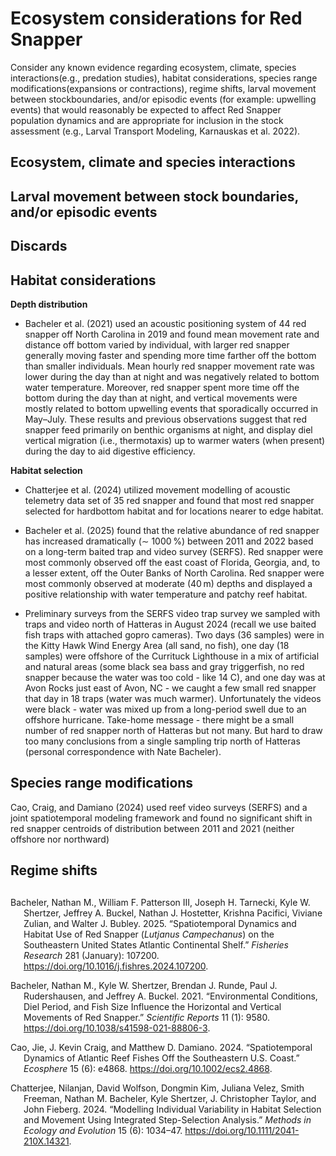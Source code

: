 # Ecosystem considerations for Red Snapper


Consider any known evidence regarding ecosystem, climate, species
interactions(e.g., predation studies), habitat considerations, species
range modifications(expansions or contractions), regime shifts, larval
movement between stockboundaries, and/or episodic events (for example:
upwelling events) that would reasonably be expected to affect Red
Snapper population dynamics and are appropriate for inclusion in the
stock assessment (e.g., Larval Transport Modeling, Karnauskas et
al. 2022).

## Ecosystem, climate and species interactions

## Larval movement between stock boundaries, and/or episodic events

## Discards

## Habitat considerations

**Depth distribution** 

- Bacheler et al. (2021) used an acoustic positioning system of 44 red
  snapper off North Carolina in 2019 and found mean movement rate and
  distance off bottom varied by individual, with larger red snapper
  generally moving faster and spending more time farther off the bottom
  than smaller individuals. Mean hourly red snapper movement rate was
  lower during the day than at night and was negatively related to
  bottom water temperature. Moreover, red snapper spent more time off
  the bottom during the day than at night, and vertical movements were
  mostly related to bottom upwelling events that sporadically occurred
  in May–July. These results and previous observations suggest that red
  snapper feed primarily on benthic organisms at night, and display diel
  vertical migration (i.e., thermotaxis) up to warmer waters (when
  present) during the day to aid digestive efficiency. 

**Habitat selection** 

- Chatterjee et al. (2024) utilized movement modelling of acoustic
  telemetry data set of 35 red snapper and found that most red snapper
  selected for hardbottom habitat and for locations nearer to edge
  habitat.

- Bacheler et al. (2025) found that the relative abundance of red
  snapper has increased dramatically (∼ 1000 %) between 2011 and 2022
  based on a long-term baited trap and video survey (SERFS). Red snapper
  were most commonly observed off the east coast of Florida, Georgia,
  and, to a lesser extent, off the Outer Banks of North Carolina. Red
  snapper were most commonly observed at moderate (40 m) depths and
  displayed a positive relationship with water temperature and patchy
  reef habitat.

- Preliminary surveys from the SERFS video trap survey we sampled with
  traps and video north of Hatteras in August 2024 (recall we use baited
  fish traps with attached gopro cameras). Two days (36 samples) were in
  the Kitty Hawk Wind Energy Area (all sand, no fish), one day (18
  samples) were offshore of the Currituck Lighthouse in a mix of
  artificial and natural areas (some black sea bass and gray
  triggerfish, no red snapper because the water was too cold - like 14
  C), and one day was at Avon Rocks just east of Avon, NC - we caught a
  few small red snapper that day in 18 traps (water was much warmer).
  Unfortunately the videos were black - water was mixed up from a
  long-period swell due to an offshore hurricane. Take-home message -
  there might be a small number of red snapper north of Hatteras but not
  many. But hard to draw too many conclusions from a single sampling
  trip north of Hatteras (personal correspondence with Nate Bacheler). 

## Species range modifications

Cao, Craig, and Damiano (2024) used reef video surveys (SERFS) and a
joint spatiotemporal modeling framework and found no significant shift
in red snapper centroids of distribution between 2011 and 2021 (neither
offshore nor northward)

## Regime shifts

## 

<div id="refs" class="references csl-bib-body hanging-indent"
entry-spacing="0">

<div id="ref-bacheler2025a" class="csl-entry">

Bacheler, Nathan M., William F. Patterson III, Joseph H. Tarnecki, Kyle
W. Shertzer, Jeffrey A. Buckel, Nathan J. Hostetter, Krishna Pacifici,
Viviane Zulian, and Walter J. Bubley. 2025. “Spatiotemporal Dynamics and
Habitat Use of Red Snapper (*Lutjanus Campechanus*) on the Southeastern
United States Atlantic Continental Shelf.” *Fisheries Research* 281
(January): 107200. <https://doi.org/10.1016/j.fishres.2024.107200>.

</div>

<div id="ref-bacheler2021" class="csl-entry">

Bacheler, Nathan M., Kyle W. Shertzer, Brendan J. Runde, Paul J.
Rudershausen, and Jeffrey A. Buckel. 2021. “Environmental Conditions,
Diel Period, and Fish Size Influence the Horizontal and Vertical
Movements of Red Snapper.” *Scientific Reports* 11 (1): 9580.
<https://doi.org/10.1038/s41598-021-88806-3>.

</div>

<div id="ref-cao2024" class="csl-entry">

Cao, Jie, J. Kevin Craig, and Matthew D. Damiano. 2024. “Spatiotemporal
Dynamics of Atlantic Reef Fishes Off the Southeastern U.S. Coast.”
*Ecosphere* 15 (6): e4868. <https://doi.org/10.1002/ecs2.4868>.

</div>

<div id="ref-chatterjee2024" class="csl-entry">

Chatterjee, Nilanjan, David Wolfson, Dongmin Kim, Juliana Velez, Smith
Freeman, Nathan M. Bacheler, Kyle Shertzer, J. Christopher Taylor, and
John Fieberg. 2024. “Modelling Individual Variability in Habitat
Selection and Movement Using Integrated Step-Selection Analysis.”
*Methods in Ecology and Evolution* 15 (6): 1034–47.
<https://doi.org/10.1111/2041-210X.14321>.

</div>

</div>
